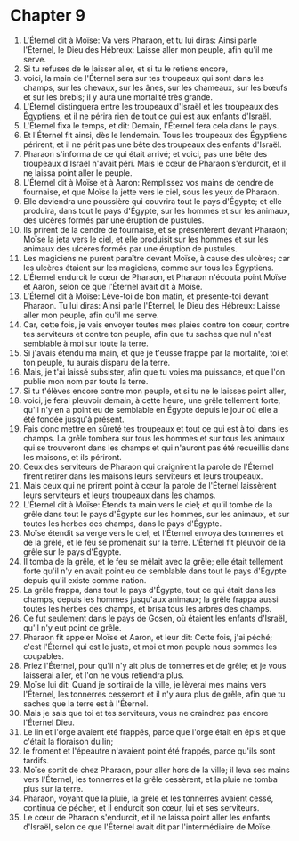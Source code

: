 # Chapter 9

1. L'Éternel dit à Moïse: Va vers Pharaon, et tu lui diras: Ainsi parle l'Éternel, le Dieu des Hébreux: Laisse aller mon peuple, afin qu'il me serve.
2. Si tu refuses de le laisser aller, et si tu le retiens encore,
3. voici, la main de l'Éternel sera sur tes troupeaux qui sont dans les champs, sur les chevaux, sur les ânes, sur les chameaux, sur les bœufs et sur les brebis; il y aura une mortalité très grande.
4. L'Éternel distinguera entre les troupeaux d'Israël et les troupeaux des Égyptiens, et il ne périra rien de tout ce qui est aux enfants d'Israël.
5. L'Éternel fixa le temps, et dit: Demain, l'Éternel fera cela dans le pays.
6. Et l'Éternel fit ainsi, dès le lendemain. Tous les troupeaux des Égyptiens périrent, et il ne périt pas une bête des troupeaux des enfants d'Israël.
7. Pharaon s'informa de ce qui était arrivé; et voici, pas une bête des troupeaux d'Israël n'avait péri. Mais le cœur de Pharaon s'endurcit, et il ne laissa point aller le peuple.
8. L'Éternel dit à Moïse et à Aaron: Remplissez vos mains de cendre de fournaise, et que Moïse la jette vers le ciel, sous les yeux de Pharaon.
9. Elle deviendra une poussière qui couvrira tout le pays d'Égypte; et elle produira, dans tout le pays d'Égypte, sur les hommes et sur les animaux, des ulcères formés par une éruption de pustules.
10. Ils prirent de la cendre de fournaise, et se présentèrent devant Pharaon; Moïse la jeta vers le ciel, et elle produisit sur les hommes et sur les animaux des ulcères formés par une éruption de pustules.
11. Les magiciens ne purent paraître devant Moïse, à cause des ulcères; car les ulcères étaient sur les magiciens, comme sur tous les Égyptiens.
12. L'Éternel endurcit le cœur de Pharaon, et Pharaon n'écouta point Moïse et Aaron, selon ce que l'Éternel avait dit à Moïse.
13. L'Éternel dit à Moïse: Lève-toi de bon matin, et présente-toi devant Pharaon. Tu lui diras: Ainsi parle l'Éternel, le Dieu des Hébreux: Laisse aller mon peuple, afin qu'il me serve.
14. Car, cette fois, je vais envoyer toutes mes plaies contre ton cœur, contre tes serviteurs et contre ton peuple, afin que tu saches que nul n'est semblable à moi sur toute la terre.
15. Si j'avais étendu ma main, et que je t'eusse frappé par la mortalité, toi et ton peuple, tu aurais disparu de la terre.
16. Mais, je t'ai laissé subsister, afin que tu voies ma puissance, et que l'on publie mon nom par toute la terre.
17. Si tu t'élèves encore contre mon peuple, et si tu ne le laisses point aller,
18. voici, je ferai pleuvoir demain, à cette heure, une grêle tellement forte, qu'il n'y en a point eu de semblable en Égypte depuis le jour où elle a été fondée jusqu'à présent.
19. Fais donc mettre en sûreté tes troupeaux et tout ce qui est à toi dans les champs. La grêle tombera sur tous les hommes et sur tous les animaux qui se trouveront dans les champs et qui n'auront pas été recueillis dans les maisons, et ils périront.
20. Ceux des serviteurs de Pharaon qui craignirent la parole de l'Éternel firent retirer dans les maisons leurs serviteurs et leurs troupeaux.
21. Mais ceux qui ne prirent point à cœur la parole de l'Éternel laissèrent leurs serviteurs et leurs troupeaux dans les champs.
22. L'Éternel dit à Moïse: Étends ta main vers le ciel; et qu'il tombe de la grêle dans tout le pays d'Égypte sur les hommes, sur les animaux, et sur toutes les herbes des champs, dans le pays d'Égypte.
23. Moïse étendit sa verge vers le ciel; et l'Éternel envoya des tonnerres et de la grêle, et le feu se promenait sur la terre. L'Éternel fit pleuvoir de la grêle sur le pays d'Égypte.
24. Il tomba de la grêle, et le feu se mêlait avec la grêle; elle était tellement forte qu'il n'y en avait point eu de semblable dans tout le pays d'Égypte depuis qu'il existe comme nation.
25. La grêle frappa, dans tout le pays d'Égypte, tout ce qui était dans les champs, depuis les hommes jusqu'aux animaux; la grêle frappa aussi toutes les herbes des champs, et brisa tous les arbres des champs.
26. Ce fut seulement dans le pays de Gosen, où étaient les enfants d'Israël, qu'il n'y eut point de grêle.
27. Pharaon fit appeler Moïse et Aaron, et leur dit: Cette fois, j'ai péché; c'est l'Éternel qui est le juste, et moi et mon peuple nous sommes les coupables.
28. Priez l'Éternel, pour qu'il n'y ait plus de tonnerres et de grêle; et je vous laisserai aller, et l'on ne vous retiendra plus.
29. Moïse lui dit: Quand je sortirai de la ville, je lèverai mes mains vers l'Éternel, les tonnerres cesseront et il n'y aura plus de grêle, afin que tu saches que la terre est à l'Éternel.
30. Mais je sais que toi et tes serviteurs, vous ne craindrez pas encore l'Éternel Dieu.
31. Le lin et l'orge avaient été frappés, parce que l'orge était en épis et que c'était la floraison du lin;
32. le froment et l'épeautre n'avaient point été frappés, parce qu'ils sont tardifs.
33. Moïse sortit de chez Pharaon, pour aller hors de la ville; il leva ses mains vers l'Éternel, les tonnerres et la grêle cessèrent, et la pluie ne tomba plus sur la terre.
34. Pharaon, voyant que la pluie, la grêle et les tonnerres avaient cessé, continua de pécher, et il endurcit son cœur, lui et ses serviteurs.
35. Le cœur de Pharaon s'endurcit, et il ne laissa point aller les enfants d'Israël, selon ce que l'Éternel avait dit par l'intermédiaire de Moïse.

